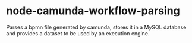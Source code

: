 # node-camunda-workflow-parsing
Parses a bpmn file generated by camunda, stores it in a MySQL database and provides a dataset to be used by an execution engine.
